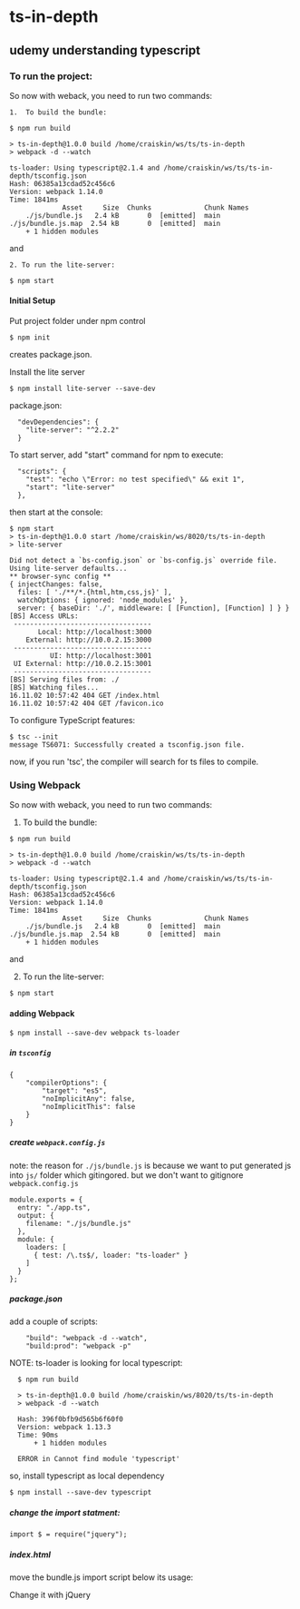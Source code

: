 # ts-in-depth

## udemy understanding typescript


### To run the project:

So now with weback, you need to run two commands:

    1.  To build the bundle:

```
$ npm run build

> ts-in-depth@1.0.0 build /home/craiskin/ws/ts/ts-in-depth
> webpack -d --watch

ts-loader: Using typescript@2.1.4 and /home/craiskin/ws/ts/ts-in-depth/tsconfig.json
Hash: 06385a13cdad52c456c6
Version: webpack 1.14.0
Time: 1841ms
             Asset     Size  Chunks             Chunk Names
    ./js/bundle.js   2.4 kB       0  [emitted]  main
./js/bundle.js.map  2.54 kB       0  [emitted]  main
    + 1 hidden modules
```

and

    2. To run the lite-server:

```
$ npm start
```



#### Initial Setup

Put project folder under npm control

```
$ npm init
```

creates package.json.

Install the lite server

```
$ npm install lite-server --save-dev
```

package.json:

```
  "devDependencies": {
    "lite-server": "^2.2.2"
  }
```

To start server, add "start" command for npm to execute:
```
  "scripts": {
    "test": "echo \"Error: no test specified\" && exit 1",
    "start": "lite-server"
  },
```  
then start at the console:
```
$ npm start
> ts-in-depth@1.0.0 start /home/craiskin/ws/8020/ts/ts-in-depth                                              
> lite-server                                                                                                
                                                                                                             
Did not detect a `bs-config.json` or `bs-config.js` override file. Using lite-server defaults...             
** browser-sync config **                                                                                    
{ injectChanges: false,                                                                                      
  files: [ './**/*.{html,htm,css,js}' ],                                                                     
  watchOptions: { ignored: 'node_modules' },                                                                 
  server: { baseDir: './', middleware: [ [Function], [Function] ] } }                                        
[BS] Access URLs:                                                                                            
 ----------------------------------                                                                          
       Local: http://localhost:3000                                                                          
    External: http://10.0.2.15:3000                                                                          
 ----------------------------------                                                                          
          UI: http://localhost:3001                                                                          
 UI External: http://10.0.2.15:3001                                                                          
 ----------------------------------                                                                          
[BS] Serving files from: ./                                                                                  
[BS] Watching files...                                                                                       
16.11.02 10:57:42 404 GET /index.html                                                                        
16.11.02 10:57:42 404 GET /favicon.ico     
```

To configure TypeScript features:
```
$ tsc --init
message TS6071: Successfully created a tsconfig.json file. 
```
now, if you run 'tsc', the compiler will search for ts files to compile.



### Using Webpack

So now with weback, you need to run two commands:

1.  To build the bundle:

```
$ npm run build

> ts-in-depth@1.0.0 build /home/craiskin/ws/ts/ts-in-depth
> webpack -d --watch

ts-loader: Using typescript@2.1.4 and /home/craiskin/ws/ts/ts-in-depth/tsconfig.json
Hash: 06385a13cdad52c456c6
Version: webpack 1.14.0
Time: 1841ms
             Asset     Size  Chunks             Chunk Names
    ./js/bundle.js   2.4 kB       0  [emitted]  main
./js/bundle.js.map  2.54 kB       0  [emitted]  main
    + 1 hidden modules
```

and

2. To run the lite-server:

```
$ npm start
```




#### adding Webpack


```
$ npm install --save-dev webpack ts-loader
````


##### in `tsconfig`


```
{
    "compilerOptions": {
        "target": "es5",
        "noImplicitAny": false,
        "noImplicitThis": false
    }
}
```


##### create `webpack.config.js`

note: the reason for `./js/bundle.js` is because we want to put generated js
into `js/` folder  which gitingored.  but we don't want to gitignore `webpack.config.js`


```
module.exports = {
  entry: "./app.ts",
  output: {
    filename: "./js/bundle.js"
  },
  module: {
    loaders: [
      { test: /\.ts$/, loader: "ts-loader" }
    ]
  }
};
```


##### package.json

add a couple of scripts:

```
    "build": "webpack -d --watch",
    "build:prod": "webpack -p"
```


NOTE: ts-loader is looking for local typescript:

```
  $ npm run build

  > ts-in-depth@1.0.0 build /home/craiskin/ws/8020/ts/ts-in-depth
  > webpack -d --watch

  Hash: 396f0bfb9d565b6f60f0
  Version: webpack 1.13.3
  Time: 90ms
      + 1 hidden modules

  ERROR in Cannot find module 'typescript'
```


so, install typescript as local dependency

```
$ npm install --save-dev typescript
```

##### change the import statment:


```
import $ = require("jquery");
```


##### index.html

move the bundle.js import script below its usage:


<body>

  <div id="app">Change it with jQuery</div>

  <script src="./js/bundle.js"></script>





